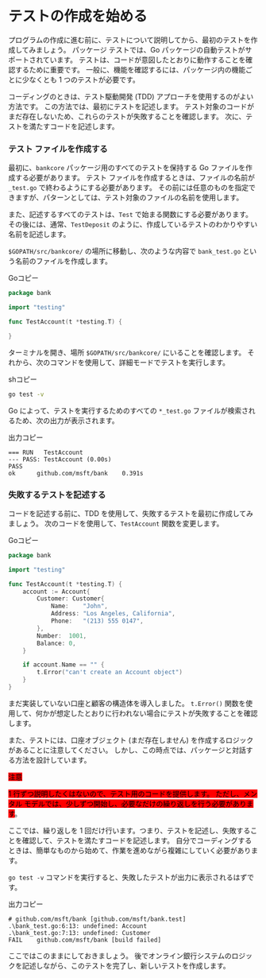 # テストの作成を始める

プログラムの作成に進む前に、テストについて説明してから、最初のテストを作成してみましょう。 パッケージ テストでは、Go パッケージの自動テストがサポートされています。 テストは、コードが意図したとおりに動作することを確認するために重要です。 一般に、機能を確認するには、パッケージ内の機能ごとに少なくとも 1 つのテストが必要です。

コーディングのときは、テスト駆動開発 (TDD) アプローチを使用するのがよい方法です。 この方法では、最初にテストを記述します。 テスト対象のコードがまだ存在しないため、これらのテストが失敗することを確認します。 次に、テストを満たすコードを記述します。

### テスト ファイルを作成する <a href="#create-the-test-file" id="create-the-test-file"></a>

最初に、`bankcore` パッケージ用のすべてのテストを保持する Go ファイルを作成する必要があります。 テスト ファイルを作成するときは、ファイルの名前が `_test.go` で終わるようにする必要があります。 その前には任意のものを指定できますが、パターンとしては、テスト対象のファイルの名前を使用します。

また、記述するすべてのテストは、`Test` で始まる関数にする必要があります。 その後には、通常、`TestDeposit` のように、作成しているテストのわかりやすい名前を記述します。

`$GOPATH/src/bankcore/` の場所に移動し、次のような内容で `bank_test.go` という名前のファイルを作成します。

Goコピー

```go
package bank

import "testing"

func TestAccount(t *testing.T) {

}
```

ターミナルを開き、場所 `$GOPATH/src/bankcore/` にいることを確認します。 それから、次のコマンドを使用して、詳細モードでテストを実行します。

shコピー

```sh
go test -v
```

Go によって、テストを実行するためのすべての `*_test.go` ファイルが検索されるため、次の出力が表示されます。

出力コピー

```output
=== RUN   TestAccount
--- PASS: TestAccount (0.00s)
PASS
ok      github.com/msft/bank    0.391s
```

### 失敗するテストを記述する <a href="#write-a-failing-test" id="write-a-failing-test"></a>

コードを記述する前に、TDD を使用して、失敗するテストを最初に作成してみましょう。 次のコードを使用して、`TestAccount` 関数を変更します。

Goコピー

```go
package bank

import "testing"

func TestAccount(t *testing.T) {
    account := Account{
        Customer: Customer{
            Name:    "John",
            Address: "Los Angeles, California",
            Phone:   "(213) 555 0147",
        },
        Number:  1001,
        Balance: 0,
    }

    if account.Name == "" {
        t.Error("can't create an Account object")
    }
}
```

まだ実装していない口座と顧客の構造体を導入しました。 `t.Error()` 関数を使用して、何かが想定したとおりに行われない場合にテストが失敗することを確認します。

また、テストには、口座オブジェクト (まだ存在しません) を作成するロジックがあることに注意してください。 しかし、この時点では、パッケージと対話する方法を設計しています。

&#x20;<mark style="background-color:red;">注意</mark>

<mark style="background-color:red;">1 行ずつ説明したくはないので、テスト用のコードを提供します。 ただし、メンタル モデルでは、少しずつ開始し、必要なだけの繰り返しを行う必要があります</mark>。

ここでは、繰り返しを 1 回だけ行います。つまり、テストを記述し、失敗することを確認して、テストを満たすコードを記述します。 自分でコーディングするときは、簡単なものから始めて、作業を進めながら複雑にしていく必要があります。

`go test -v` コマンドを実行すると、失敗したテストが出力に表示されるはずです。

出力コピー

```output
# github.com/msft/bank [github.com/msft/bank.test]
.\bank_test.go:6:13: undefined: Account
.\bank_test.go:7:13: undefined: Customer
FAIL    github.com/msft/bank [build failed]
```

ここではこのままにしておきましょう。 後でオンライン銀行システムのロジックを記述しながら、このテストを完了し、新しいテストを作成します。
